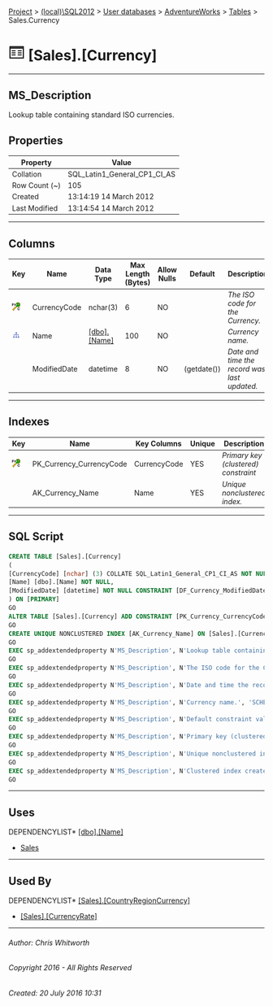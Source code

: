 #### 

[Project](../../../../index.md) > [(local)\\SQL2012](../../../index.md) > [User databases](../../index.md) > [AdventureWorks](../index.md) > [Tables](Tables.md) > Sales.Currency

# ![Tables](../../../../Images/Table32.png) [Sales].[Currency]

---

## <a name="#description"></a>MS_Description

Lookup table containing standard ISO currencies.

## <a name="#properties"></a>Properties

| Property | Value |
|---|---|
| Collation | SQL_Latin1_General_CP1_CI_AS |
| Row Count (~) | 105 |
| Created | 13:14:19 14 March 2012 |
| Last Modified | 13:14:54 14 March 2012 |


---

## <a name="#columns"></a>Columns

| Key | Name | Data Type | Max Length (Bytes) | Allow Nulls | Default | Description |
|---|---|---|---|---|---|---|
| [![Cluster Primary Key PK_Currency_CurrencyCode: CurrencyCode](../../../../Images/pkcluster.png)](#indexes) | CurrencyCode | nchar(3) | 6 | NO |  | _The ISO code for the Currency._ |
| [![Indexes AK_Currency_Name](../../../../Images/Index.png)](#indexes) | Name | [[dbo].[Name]](../Programmability/Types/User-Defined_Data_Types/Name.md) | 100 | NO |  | _Currency name._ |
|  | ModifiedDate | datetime | 8 | NO | (getdate()) | _Date and time the record was last updated._ |


---

## <a name="#indexes"></a>Indexes

| Key | Name | Key Columns | Unique | Description |
|---|---|---|---|---|
| [![Cluster Primary Key PK_Currency_CurrencyCode: CurrencyCode](../../../../Images/pkcluster.png)](#indexes) | PK_Currency_CurrencyCode | CurrencyCode | YES | _Primary key (clustered) constraint_ |
|  | AK_Currency_Name | Name | YES | _Unique nonclustered index._ |


---

## <a name="#sqlscript"></a>SQL Script

```sql
CREATE TABLE [Sales].[Currency]
(
[CurrencyCode] [nchar] (3) COLLATE SQL_Latin1_General_CP1_CI_AS NOT NULL,
[Name] [dbo].[Name] NOT NULL,
[ModifiedDate] [datetime] NOT NULL CONSTRAINT [DF_Currency_ModifiedDate] DEFAULT (getdate())
) ON [PRIMARY]
GO
ALTER TABLE [Sales].[Currency] ADD CONSTRAINT [PK_Currency_CurrencyCode] PRIMARY KEY CLUSTERED  ([CurrencyCode]) ON [PRIMARY]
GO
CREATE UNIQUE NONCLUSTERED INDEX [AK_Currency_Name] ON [Sales].[Currency] ([Name]) ON [PRIMARY]
GO
EXEC sp_addextendedproperty N'MS_Description', N'Lookup table containing standard ISO currencies.', 'SCHEMA', N'Sales', 'TABLE', N'Currency', NULL, NULL
GO
EXEC sp_addextendedproperty N'MS_Description', N'The ISO code for the Currency.', 'SCHEMA', N'Sales', 'TABLE', N'Currency', 'COLUMN', N'CurrencyCode'
GO
EXEC sp_addextendedproperty N'MS_Description', N'Date and time the record was last updated.', 'SCHEMA', N'Sales', 'TABLE', N'Currency', 'COLUMN', N'ModifiedDate'
GO
EXEC sp_addextendedproperty N'MS_Description', N'Currency name.', 'SCHEMA', N'Sales', 'TABLE', N'Currency', 'COLUMN', N'Name'
GO
EXEC sp_addextendedproperty N'MS_Description', N'Default constraint value of GETDATE()', 'SCHEMA', N'Sales', 'TABLE', N'Currency', 'CONSTRAINT', N'DF_Currency_ModifiedDate'
GO
EXEC sp_addextendedproperty N'MS_Description', N'Primary key (clustered) constraint', 'SCHEMA', N'Sales', 'TABLE', N'Currency', 'CONSTRAINT', N'PK_Currency_CurrencyCode'
GO
EXEC sp_addextendedproperty N'MS_Description', N'Unique nonclustered index.', 'SCHEMA', N'Sales', 'TABLE', N'Currency', 'INDEX', N'AK_Currency_Name'
GO
EXEC sp_addextendedproperty N'MS_Description', N'Clustered index created by a primary key constraint.', 'SCHEMA', N'Sales', 'TABLE', N'Currency', 'INDEX', N'PK_Currency_CurrencyCode'
GO

```


---

## <a name="#uses"></a>Uses

DEPENDENCYLIST* [[dbo].[Name]](../Programmability/Types/User-Defined_Data_Types/Name.md)
* [Sales](../Security/Schemas/Sales.md)


---

## <a name="#usedby"></a>Used By

DEPENDENCYLIST* [[Sales].[CountryRegionCurrency]](CountryRegionCurrency.md)
* [[Sales].[CurrencyRate]](CurrencyRate.md)


---

###### Author:  Chris Whitworth

###### Copyright 2016 - All Rights Reserved

###### Created: 20 July 2016 10:31

